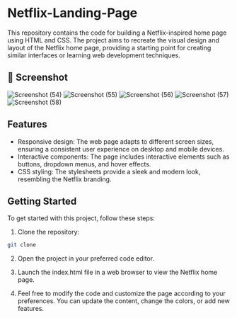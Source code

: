 # Netflix-Landing-Page
This repository contains the code for building a Netflix-inspired home page using HTML and CSS. The project aims to recreate the visual design and layout of the Netflix home page, providing a starting point for creating similar interfaces or learning web development techniques.

##  📸 Screenshot

![Screenshot (54)](https://github.com/artimro/Netflix-Landing-Page/assets/160041196/78edda35-b2b8-41ba-851e-425d823aedc3)
![Screenshot (55)](https://github.com/artimro/Netflix-Landing-Page/assets/160041196/42203dbc-a66f-4686-a515-407e041d08f6)
![Screenshot (56)](https://github.com/artimro/Netflix-Landing-Page/assets/160041196/c22deb55-6a63-4475-91bd-fc0cd6a2e81c)
![Screenshot (57)](https://github.com/artimro/Netflix-Landing-Page/assets/160041196/320e7ab0-2d94-4c15-81fd-9b4666441d7a)
![Screenshot (58)](https://github.com/artimro/Netflix-Landing-Page/assets/160041196/e26a8725-dde8-4956-999f-37c9c3606f2a)

## Features
* Responsive design: The web page adapts to different screen sizes, ensuring a consistent user experience on desktop and mobile devices.
* Interactive components: The page includes interactive elements such as buttons, dropdown menus, and hover effects.
* CSS styling: The stylesheets provide a sleek and modern look, resembling the Netflix branding.
## Getting Started
 To get started with this project, follow these steps:

1. Clone the repository:
```bash
git clone 
```
2. Open the project in your preferred code editor.

3. Launch the index.html file in a web browser to view the Netflix home page.

4. Feel free to modify the code and customize the page according to your preferences. You can update the content, change the colors, or add new features.




